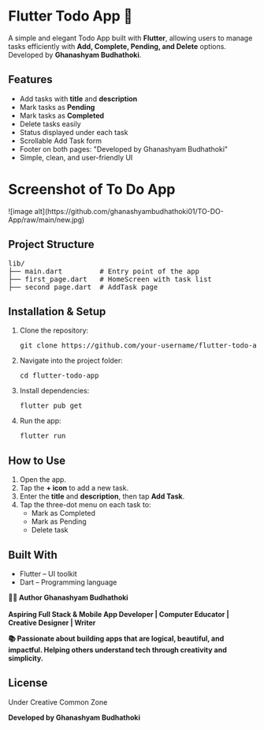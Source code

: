 <!DOCTYPE html>
<html lang="en">
<head>
  <meta charset="UTF-8">
  <meta name="viewport" content="width=device-width, initial-scale=1.0">
</head>
<body>

<h1>Flutter Todo App 📝</h1>

<p>A simple and elegant Todo App built with <strong>Flutter</strong>, allowing users to manage tasks efficiently with <strong>Add, Complete, Pending, and Delete</strong> options. Developed by <strong>Ghanashyam Budhathoki</strong>.</p>

<h2>Features</h2>
<ul>
  <li>Add tasks with <strong>title</strong> and <strong>description</strong></li>
  <li>Mark tasks as <strong>Pending</strong></li>
  <li>Mark tasks as <strong>Completed</strong></li>
  <li>Delete tasks easily</li>
  <li>Status displayed under each task</li>
  <li>Scrollable Add Task form</li>
  <li>Footer on both pages: "Developed by Ghanashyam Budhathoki"</li>
  <li>Simple, clean, and user-friendly UI</li>
</ul>
<h1>Screenshot of To Do App</h1>
![image alt](https://github.com/ghanashyambudhathoki01/TO-DO-App/raw/main/new.jpg)

<h2>Project Structure</h2>
<pre>
lib/
├── main.dart         # Entry point of the app
├── first_page.dart   # HomeScreen with task list
├── second_page.dart  # AddTask page
</pre>

<h2>Installation & Setup</h2>
<ol>
  <li>Clone the repository:
    <pre>git clone https://github.com/your-username/flutter-todo-app.git</pre>
  </li>
  <li>Navigate into the project folder:
    <pre>cd flutter-todo-app</pre>
  </li>
  <li>Install dependencies:
    <pre>flutter pub get</pre>
  </li>
  <li>Run the app:
    <pre>flutter run</pre>
  </li>
</ol>

<h2>How to Use</h2>
<ol>
  <li>Open the app.</li>
  <li>Tap the <strong>+ icon</strong> to add a new task.</li>
  <li>Enter the <strong>title</strong> and <strong>description</strong>, then tap <strong>Add Task</strong>.</li>
  <li>Tap the three-dot menu on each task to:
    <ul>
      <li>Mark as Completed</li>
      <li>Mark as Pending</li>
      <li>Delete task</li>
    </ul>
  </li>
</ol>

<h2>Built With</h2>
<ul>
  <li>Flutter – UI toolkit</li>
  <li>Dart – Programming language</li>
</ul>
<strong>
🧑‍🎓 Author Ghanashyam Budhathoki <br> <br>
Aspiring Full Stack & Mobile App Developer | Computer Educator | Creative Designer | Writer

📚 Passionate about building apps that are logical, beautiful, and impactful.
Helping others understand tech through creativity and simplicity.</strong>


<h2>License</h2>
<p>Under Creative Common Zone</p>

<b>Developed by Ghanashyam Budhathoki</b>

</body>
</html>
